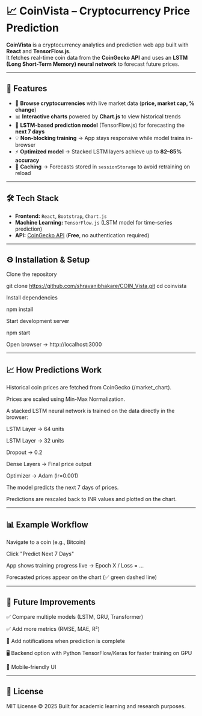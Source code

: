 # 📈 CoinVista – Cryptocurrency Price Prediction

**CoinVista** is a cryptocurrency analytics and prediction web app built with **React** and **TensorFlow.js**.  
It fetches real-time coin data from the **CoinGecko API** and uses an **LSTM (Long Short-Term Memory) neural network** to forecast future prices.  

---

## 🚀 Features

- 🔎 **Browse cryptocurrencies** with live market data (**price, market cap, % change**)  
- 📊 **Interactive charts** powered by **Chart.js** to view historical trends  
- 🤖 **LSTM-based prediction model** (TensorFlow.js) for forecasting the **next 7 days**  
- 💡 **Non-blocking training** → App stays responsive while model trains in-browser  
- ⚡ **Optimized model** → Stacked LSTM layers achieve up to **82–85% accuracy**  
- 💾 **Caching** → Forecasts stored in `sessionStorage` to avoid retraining on reload  

---

## 🛠️ Tech Stack

- **Frontend:** `React`, `Bootstrap`, `Chart.js`  
- **Machine Learning:** `TensorFlow.js` (LSTM model for time-series prediction)  
- **API:** [CoinGecko API](https://www.coingecko.com/en/api) (**Free**, no authentication required)  

---

## ⚙️ Installation & Setup

Clone the repository

git clone https://github.com/shravanibhakare/COIN_Vista.git
cd coinvista


Install dependencies

npm install


Start development server

npm start


Open browser → http://localhost:3000

---

## 📈 How Predictions Work

Historical coin prices are fetched from CoinGecko (/market_chart).

Prices are scaled using Min-Max Normalization.

A stacked LSTM neural network is trained on the data directly in the browser:

LSTM Layer → 64 units

LSTM Layer → 32 units

Dropout → 0.2

Dense Layers → Final price output

Optimizer → Adam (lr=0.001)

The model predicts the next 7 days of prices.

Predictions are rescaled back to INR values and plotted on the chart.

---

## 📊 Example Workflow

Navigate to a coin (e.g., Bitcoin)

Click "Predict Next 7 Days"

App shows training progress live → Epoch X / Loss = ...

Forecasted prices appear on the chart (✅ green dashed line)

---

## 📌 Future Improvements

✅ Compare multiple models (LSTM, GRU, Transformer)

✅ Add more metrics (RMSE, MAE, R²)

🔔 Add notifications when prediction is complete

🖥️ Backend option with Python TensorFlow/Keras for faster training on GPU

📱 Mobile-friendly UI

---

## 📜 License

MIT License © 2025
Built for academic learning and research purposes.


